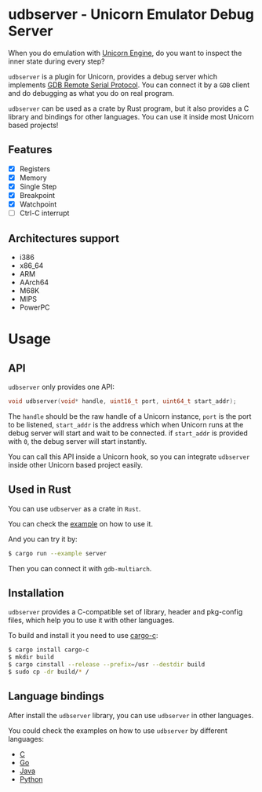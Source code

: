 # udbserver - Unicorn Emulator Debug Server

When you do emulation with [Unicorn Engine](https://www.unicorn-engine.org/), do you want to inspect the inner state during every step?

`udbserver` is a plugin for Unicorn, provides a debug server which implements [GDB Remote Serial Protocol](https://sourceware.org/gdb/onlinedocs/gdb/Remote-Protocol.html). You can connect it by a `GDB` client and do debugging as what you do on real program.

`udbserver` can be used as a crate by Rust program, but it also provides a C library and bindings for other languages. You can use it inside most Unicorn based projects!

## Features

* [x] Registers
* [x] Memory
* [x] Single Step
* [x] Breakpoint
* [x] Watchpoint
* [ ] Ctrl-C interrupt

## Architectures support

* i386
* x86\_64
* ARM
* AArch64
* M68K
* MIPS
* PowerPC

# Usage

## API

`udbserver` only provides one API:

```c
void udbserver(void* handle, uint16_t port, uint64_t start_addr);
```

The `handle` should be the raw handle of a Unicorn instance, `port` is the port to be listened, `start_addr` is the address which when Unicorn runs at the debug server will start and wait to be connected. if `start_addr` is provided with `0`, the debug server will start instantly.

You can call this API inside a Unicorn hook, so you can integrate `udbserver` inside other Unicorn based project easily.

## Used in Rust

You can use `udbserver` as a crate in `Rust`.

You can check the [example](examples/server.rs) on how to use it.

And you can try it by:

```sh
$ cargo run --example server
```

Then you can connect it with `gdb-multiarch`.

## Installation

`udbserver` provides a C-compatible set of library, header and pkg-config files, which help you to use it with other languages.

To build and install it you need to use [cargo-c](https://crates.io/crates/cargo-c):

```sh
$ cargo install cargo-c
$ mkdir build
$ cargo cinstall --release --prefix=/usr --destdir build
$ sudo cp -dr build/* /
```

## Language bindings

After install the `udbserver` library, you can use `udbserver` in other languages.

You could check the examples on how to use `udbserver` by different languages:

* [C](bindings/c)
* [Go](bindings/go)
* [Java](bindings/java)
* [Python](bindings/python)
